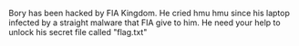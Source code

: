Bory has been hacked by FIA Kingdom. He cried hmu hmu since his laptop infected by a straight malware that FIA give to him. He need your help to unlock his secret file called "flag.txt"